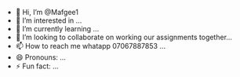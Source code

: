 - 👋 Hi, I’m @Mafgee1
- 👀 I’m interested in ...
- 🌱 I’m currently learning ...
- 💞️ I’m looking to collaborate on working our assignments together...
- 📫 How to reach me whatapp 07067887853 ...
- 😄 Pronouns: ...
- ⚡ Fun fact: ...

<!---
Mafgee1/Mafgee1 is a ✨ special ✨ repository because its `README.md` (this file) appears on your GitHub profile.
You can click the Preview link to take a look at your changes.
--->
